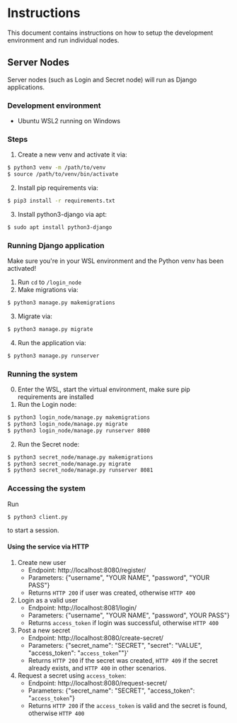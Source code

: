 # Instructions
This document contains instructions on how to setup the development environment and run individual nodes.

## Server Nodes
Server nodes (such as Login and Secret node) will run as Django applications.

### Development environment
- Ubuntu WSL2 running on Windows

### Steps
1. Create a new venv and activate it via:
```sh
$ python3 venv -m /path/to/venv
$ source /path/to/venv/bin/activate
```
2. Install pip requirements via:
```sh
$ pip3 install -r requirements.txt
```
3. Install python3-django via apt:
```sh
$ sudo apt install python3-django
```

### Running Django application
Make sure you're in your WSL environment and the Python venv has been activated!
1. Run `cd` to `/login_node`
2. Make migrations via:
```sh
$ python3 manage.py makemigrations
```
3. Migrate via:
```sh
$ python3 manage.py migrate
```
4. Run the application via:
```sh
$ python3 manage.py runserver
```

### Running the system
0. Enter the WSL, start the virtual environment, make sure pip requirements are installed
1. Run the Login node:
```sh
$ python3 login_node/manage.py makemigrations
$ python3 login_node/manage.py migrate
$ python3 login_node/manage.py runserver 8080
```
2. Run the Secret node:
```sh
$ python3 secret_node/manage.py makemigrations
$ python3 secret_node/manage.py migrate
$ python3 secret_node/manage.py runserver 8081
```

### Accessing the system
Run
```sh
$ python3 client.py
```
to start a session.

#### Using the service via HTTP
1. Create new user
    - Endpoint: http://localhost:8080/register/
    - Parameters: {"username", "YOUR NAME", "password", "YOUR PASS"}
    - Returns `HTTP 200` if user was created, otherwise `HTTP 400`
2. Login as a valid user
    - Endpoint: http://localhost:8081/login/
    - Parameters: {"username", "YOUR NAME", "password", YOUR PASS"}
    - Returns `access_token` if login was successful, otherwise `HTTP 400`
3. Post a new secret
    - Endpoint: http://localhost:8080/create-secret/
    - Parameters: {"secret_name": "SECRET", "secret": "VALUE", "access_token": "`access_token`""}'
    - Returns `HTTP 200` if the secret was created, `HTTP 409` if the secret already exists, and `HTTP 400` in other scenarios.
4. Request a secret using `access_token`:
    - Endpoint: http://localhost:8080/request-secret/
    - Parameters: {"secret_name": "SECRET", "access_token": "`access_token`"}
    - Returns `HTTP 200` if the `access_token` is valid and the secret is found, otherwise `HTTP 400`
